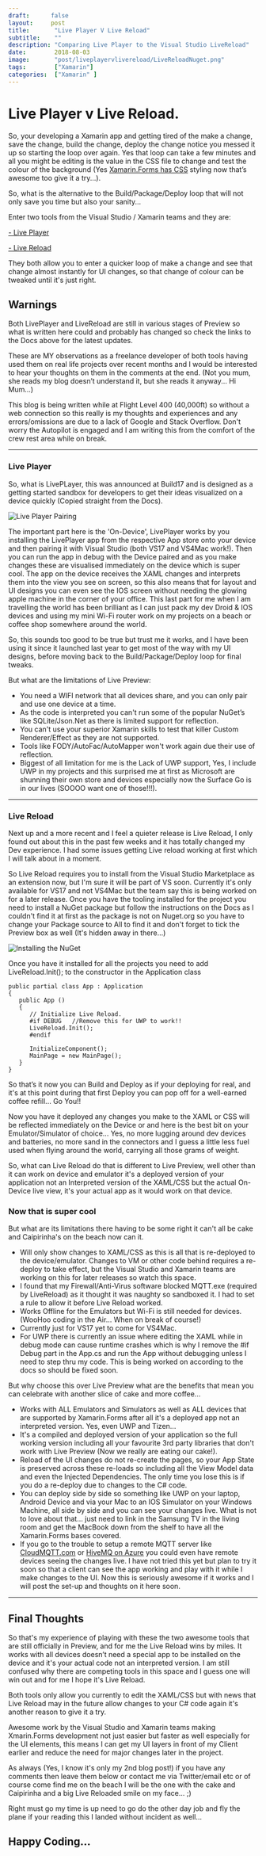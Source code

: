 ```yaml
---
draft:      false
layout:     post
title:       "Live Player V Live Reload"
subtitle:    ""
description: "Comparing Live Player to the Visual Studio LiveReload"
date:        2018-08-03
image:       "post/liveplayervlivereload/LiveReloadNuget.png"
tags:        ["Xamarin"]
categories:  ["Xamarin" ]
---
```


# Live Player v Live Reload.

So, your developing a Xamarin app and getting tired of the make a change, save the change, build the change, deploy the change notice you messed it up so starting the loop over again.  Yes that loop can take a few minutes and all you might be editing is the value in the CSS file to change and test the colour of the background (Yes [Xamarin.Forms has CSS](https://docs.microsoft.com/xamarin/xamarin-forms/user-interface/styles/css?WT.mc_id=DOP-MVP-5003764) styling now that’s awesome too give it a try...).

So, what is the alternative to the Build/Package/Deploy loop that will not only save you time but also your sanity...

Enter two tools from the Visual Studio / Xamarin teams and they are:

   [- Live Player](https://docs.microsoft.com/xamarin/tools/live-player?WT.mc_id=DOP-MVP-5003764)

   [- Live Reload](https://docs.microsoft.com/xamarin/xamarin-forms/xaml/live-reload?WT.mc_id=DOP-MVP-5003764) 

They both allow you to enter a quicker loop of make a change and see that change almost instantly for UI changes, so that change of colour can be tweaked until it's just right.

## Warnings

Both LivePlayer and LiveReload are still in various stages of Preview so what is written here could and probably has changed so check the links to the Docs above for the latest updates.

These are MY observations as a freelance developer of both tools having used them on real life projects over recent months and I would be interested to hear your thoughts on them in the comments at the end. 
(Not you mum, she reads my blog doesn’t understand it, but she reads it anyway... Hi Mum...) 

This blog is being written while at Flight Level 400 (40,000ft) so without a web connection so this really is my thoughts and experiences and any errors/omissions are due to a lack of Google and Stack Overflow. Don't worry the Autopilot is engaged and I am writing this from the comfort of the crew rest area while on break.

---

### Live Player

So, what is LivePLayer, this was announced at Build17 and is designed as a getting started sandbox for developers to get their ideas visualized on a device quickly (Copied straight from the Docs). 

![Live Player Pairing](xamarin-live.png)

The important part here is the 'On-Device', LivePlayer works by you installing the LivePlayer app from the respective App store onto your device and then pairing it with Visual Studio (both VS17 and VS4Mac work!). Then you can run the app in debug with the Device paired and as you make changes these are visualised immediately on the device which is super cool.  The app on the device receives the XAML changes and interprets them into the view you see on screen, so this also means that for layout and UI designs you can even see the IOS screen without needing the glowing apple machine in the corner of your office.
This last part for me when I am travelling the world has been brilliant as I can just pack my dev Droid & IOS devices and using my mini Wi-Fi router work on my projects on a beach or coffee shop somewhere around the world.

So, this sounds too good to be true but trust me it works, and I have been using it since it launched last year to get most of the way with my UI designs, before moving back to the Build/Package/Deploy loop for final tweaks.  

But what are the limitations of Live Preview:

* You need a WIFI network that all devices share, and you can only pair and use one device at a time.
* As the code is interpreted you can't run some of the popular NuGet’s like SQLite/Json.Net as there is limited support for reflection.
* You can't use your superior Xamarin skills to test that killer Custom Renderer/Effect as they are not supported.
* Tools like FODY/AutoFac/AutoMapper won't work again due their use of reflection.
* Biggest of all limitation for me is the Lack of UWP support, Yes, I include UWP in my projects and this surprised me at first as Microsoft are shunning their own store and devices especially now the Surface Go is in our lives (SOOOO want one of those!!!).

---

### Live Reload

Next up and a more recent and I feel a quieter release is Live Reload, I only found out about this in the past few weeks and it has totally changed my Dev experience.  I had some issues getting Live reload working at first which I will talk about in a moment.

So Live Reload requires you to install from the Visual Studio Marketplace as an extension now, but I'm sure it will be part of VS soon. Currently it's only available for VS17 and not VS4Mac but the team say this is being worked on for a later release.
Once you have the tooling installed for the project you need to install a NuGet package but follow the instructions on the Docs as I couldn't find it at first as the package is not on Nuget.org so you have to change your Package source to All to find it and don't forget to tick the Preview box as well (It's hidden away in there...)

![Installing the NuGet](LiveReloadNuget.png)

Once you have it installed for all the projects you need to add LiveReload.Init(); to the constructor in the Application class

    public partial class App : Application
    {
       public App ()
       {
          // Initialize Live Reload.
          #if DEBUG   //Remove this for UWP to work!!
          LiveReload.Init();
          #endif
        
          InitializeComponent();
          MainPage = new MainPage();
       }
    }

So that’s it now you can Build and Deploy as if your deploying for real, and it's at this point during that first Deploy you can pop off for a well-earned coffee refill... Go You!!

Now you have it deployed any changes you make to the XAML or CSS will be reflected immediately on the Device or and here is the best bit on your Emulator/Simulator of choice... Yes, no more lugging around dev devices and batteries, no more sand in the connectors and I guess a little less fuel used when flying around the world, carrying all those grams of weight.

So, what can Live Reload do that is different to Live Preview, well other than it can work on device and emulator it's a deployed version of your application not an Interpreted version of the XAML/CSS but the actual On-Device live view, it's your actual app as it would work on that device.  

### Now that is super cool

But what are its limitations there having to be some right it can't all be cake and Caipirinha's on the beach now can it.

* Will only show changes to XAML/CSS as this is all that is re-deployed to the device/emulator. Changes to VM or other code behind requires a re-deploy to take effect, but the Visual Studio and Xamarin teams are working on this for later releases so watch this space.
* I found that my Firewall/Anti-Virus software blocked MQTT.exe (required by LiveReload) as it thought it was naughty so sandboxed it. I had to set a rule to allow it before Live Reload worked.
* Works Offline for the Emulators but Wi-Fi is still needed for devices. (WooHoo coding in the Air... When on break of course!)
* Currently just for VS17 yet to come for VS4Mac.
* For UWP there is currently an issue where editing the XAML while in debug mode can cause runtime crashes which is why I remove the #if Debug part in the App.cs and run the App without debugging unless I need to step thru my code.  This is being worked on according to the docs so should be fixed soon.

But why choose this over Live Preview what are the benefits that mean you can celebrate with another slice of cake and more coffee...

* Works with ALL Emulators and Simulators as well as ALL devices that are supported by Xamarin.Forms after all it's a deployed app not an interpreted version. Yes, even UWP and Tizen...
* It's a compiled and deployed version of your application so the full working version including all your favourite 3rd party libraries that don't work with Live Preview (Now we really are eating our cake!).
* Reload of the UI changes do not re-create the pages, so your App State is preserved across these re-loads so including all the View Model data and even the Injected Dependencies.  The only time you lose this is if you do a re-deploy due to changes to the C# code.
* You can deploy side by side so something like UWP on your laptop, Android Device and via your Mac to an IOS Simulator on your Windows Machine, all side by side and you can see your changes live. What is not to love about that... just need to link in the Samsung TV in the living room and get the MacBook down from the shelf to have all the Xamarin.Forms bases covered.
* If you go to the trouble to setup a remote MQTT server like [CloudMQTT.com](https://www.cloudmqtt.com/) or [HiveMQ on Azure](https://www.hivemq.com/blog/hivemq-on-windows-azure-mqtt-microsoft-cloud) you could even have remote devices seeing the changes live.  I have not tried this yet but plan to try it soon so that a client can see the app working and play with it while I make changes to the UI. Now this is seriously awesome if it works and I will post the set-up and thoughts on it here soon.

---

## Final Thoughts

So that's my experience of playing with these the two awesome tools that are still officially in Preview, and for me the Live Reload wins by miles.  It works with all devices doesn’t need a special app to be installed on the device and it's your actual code not an interpreted version. I am still confused why there are competing tools in this space and I guess one will win out and for me I hope it's Live Reload.

Both tools only allow you currently to edit the XAML/CSS but with news that Live Reload may in the future allow changes to your C# code again it's another reason to give it a try.

Awesome work by the Visual Studio and Xamarin teams making Xmarin.Forms development not just easier but faster as well especially for the UI elements, this means I can get my UI layers in front of my Client earlier and reduce the need for major changes later in the project.

As always (Yes, I know it's only my 2nd blog post!) if you have any comments then leave them below or contact me via Twitter/email etc or of course come find me on the beach I will be the one with the cake and Caipirinha and a big Live Reloaded smile on my face... ;)

Right must go my time is up need to go do the other day job and fly the plane if your reading this I landed without incident as well...

## Happy Coding...